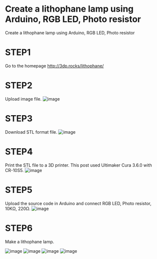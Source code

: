 # Create a lithophane lamp using Arduino, RGB LED, Photo resistor
Create a lithophane lamp using Arduino, RGB LED, Photo resistor

# STEP1
 Go to the homepage http://3dp.rocks/lithophane/

# STEP2
 Upload image file.
 ![image](https://user-images.githubusercontent.com/47591345/61576783-fafd9b80-ab18-11e9-963a-abbd82587235.png)

 
# STEP3
 Download STL format file.
 ![image](https://user-images.githubusercontent.com/47591345/61576766-dd303680-ab18-11e9-9446-96333b114de9.png)

# STEP4
 Print the STL file to a 3D printer.
 This post used Ultimaker Cura 3.6.0 with CR-10S5.
 ![image](https://user-images.githubusercontent.com/47591345/61576802-38622900-ab19-11e9-9c95-96720e3c566d.png)
 
# STEP5
 Upload the source code in Arduino and connect RGB LED, Photo resistor, 10KΩ, 220Ω.
 ![image](https://user-images.githubusercontent.com/47591345/61576894-d0144700-ab1a-11e9-9553-ecfca7e9c484.png)

# STEP6
 Make a lithophane lamp.
 
![image](https://user-images.githubusercontent.com/47591345/61576544-45c9e400-ab16-11e9-94f9-3a947c5b6035.png)
![image](https://user-images.githubusercontent.com/47591345/61576545-495d6b00-ab16-11e9-8dee-783261f8b8b6.png)
![image](https://user-images.githubusercontent.com/47591345/61576546-4bbfc500-ab16-11e9-814b-a4f3a90cecf1.png)
![image](https://user-images.githubusercontent.com/47591345/61576566-8aee1600-ab16-11e9-9637-f6d720884856.png)
